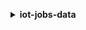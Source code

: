 **<details ><summary style="color:none;">iot-jobs-data</summary><blockquote>**

- **<details><summary style="color:none;"><b><u>describe-job-execution</b></u></summary><blockquote>**

  * **<p style="color:none;">--job-id</p>**
  * **<p style="color:none;">--thing-name</p>**
  * **<p style="color:none;">--include-job-document</p>**
  * **<p style="color:none;">--no-include-job-document</p>**
  * **<p style="color:none;">--execution-number</p>**
  * **<p style="color:none;">--cli-input-json</p>**
  * **<p style="color:none;">--cli-input-yaml</p>**
  * **<p style="color:none;">--generate-cli-skeleton</p>**

  </br>

  <p style="color:red;">Description</p>

  </br>

  ## **Examples**

  ```bash

  ```
  ```json

  ```

  </br>

- **<details><summary style="color:none;"><b><u>get-pending-job-executions</b></u></summary><blockquote>**

  * **<p style="color:none;">--thing-name</p>**
  * **<p style="color:none;">--cli-input-json</p>**
  * **<p style="color:none;">--cli-input-yaml</p>**
  * **<p style="color:none;">--generate-cli-skeleton</p>**

  </br>

  <p style="color:red;">Description</p>

  </br>

  ## **Examples**

  ```bash

  ```
  ```json

  ```

  </br>

- **<details><summary style="color:none;"><b><u>help</b></u></summary><blockquote>**

  * **<p style="color:none;"></p>**

  </br>

  <p style="color:red;">Description</p>

  </br>

  ## **Examples**

  ```bash

  ```
  ```json

  ```

  </br>

- **<details><summary style="color:none;"><b><u>start-next-pending-job-execution</b></u></summary><blockquote>**

  * **<p style="color:none;">--thing-name</p>**
  * **<p style="color:none;">--status-details</p>**
  * **<p style="color:none;">--step-timeout-in-minutes</p>**
  * **<p style="color:none;">--cli-input-json</p>**
  * **<p style="color:none;">--cli-input-yaml</p>**
  * **<p style="color:none;">--generate-cli-skeleton</p>**

  </br>

  <p style="color:red;">Description</p>

  </br>

  ## **Examples**

  ```bash

  ```
  ```json

  ```

  </br>

- **<details><summary style="color:none;"><b><u>update-job-execution</b></u></summary><blockquote>**

  * **<p style="color:none;">--job-id</p>**
  * **<p style="color:none;">--thing-name</p>**
  * **<p style="color:none;">--status</p>**
  * **<p style="color:none;">--status-details</p>**
  * **<p style="color:none;">--step-timeout-in-minutes</p>**
  * **<p style="color:none;">--expected-version</p>**
  * **<p style="color:none;">--include-job-execution-state</p>**
  * **<p style="color:none;">--no-include-job-execution-state</p>**
  * **<p style="color:none;">--include-job-document</p>**
  * **<p style="color:none;">--no-include-job-document</p>**
  * **<p style="color:none;">--execution-number</p>**
  * **<p style="color:none;">--cli-input-json</p>**
  * **<p style="color:none;">--cli-input-yaml</p>**
  * **<p style="color:none;">--generate-cli-skeleton</p>**

  </br>

  <p style="color:red;">Description</p>

  </br>

  ## **Examples**

  ```bash

  ```
  ```json

  ```

  </br>

</blockquote></details>
</blockquote></details>
</blockquote></details>
</blockquote></details>
</blockquote></details>
</blockquote></details>
